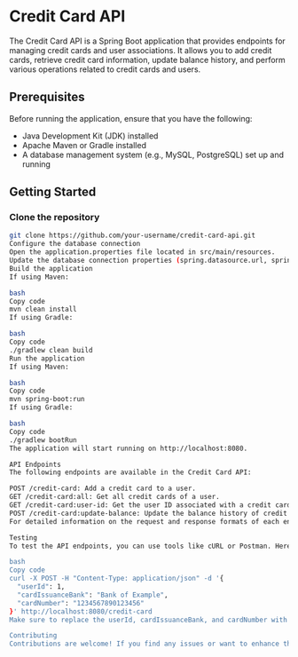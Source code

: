 # Credit Card API

The Credit Card API is a Spring Boot application that provides endpoints for managing credit cards and user associations. It allows you to add credit cards, retrieve credit card information, update balance history, and perform various operations related to credit cards and users.

## Prerequisites

Before running the application, ensure that you have the following:

- Java Development Kit (JDK) installed
- Apache Maven or Gradle installed
- A database management system (e.g., MySQL, PostgreSQL) set up and running

## Getting Started

### Clone the repository
```bash
git clone https://github.com/your-username/credit-card-api.git
Configure the database connection
Open the application.properties file located in src/main/resources.
Update the database connection properties (spring.datasource.url, spring.datasource.username, spring.datasource.password) according to your database setup.
Build the application
If using Maven:

bash
Copy code
mvn clean install
If using Gradle:

bash
Copy code
./gradlew clean build
Run the application
If using Maven:

bash
Copy code
mvn spring-boot:run
If using Gradle:

bash
Copy code
./gradlew bootRun
The application will start running on http://localhost:8080.

API Endpoints
The following endpoints are available in the Credit Card API:

POST /credit-card: Add a credit card to a user.
GET /credit-card:all: Get all credit cards of a user.
GET /credit-card:user-id: Get the user ID associated with a credit card.
POST /credit-card:update-balance: Update the balance history of credit cards.
For detailed information on the request and response formats of each endpoint, please refer to the API documentation.

Testing
To test the API endpoints, you can use tools like cURL or Postman. Here's an example of adding a credit card using cURL:

bash
Copy code
curl -X POST -H "Content-Type: application/json" -d '{
  "userId": 1,
  "cardIssuanceBank": "Bank of Example",
  "cardNumber": "1234567890123456"
}' http://localhost:8080/credit-card
Make sure to replace the userId, cardIssuanceBank, and cardNumber with appropriate values.

Contributing
Contributions are welcome! If you find any issues or want to enhance the functionality of the Credit Card API, please feel free to submit a pull request.

